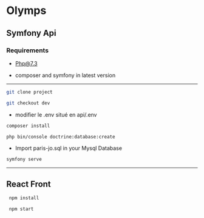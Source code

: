 # Olymps

## Symfony Api

### Requirements

- Php@7.3

- composer and symfony in latest version

---

```bash
git clone project
```

```bash
git checkout dev
```

- modifier le .env situé en api/.env

```bash
composer install
```

```bash
php bin/console doctrine:database:create

```

- Import paris-jo.sql in your Mysql Database

```bash
symfony serve
```

---

## React Front

```bash
 npm install
```

```bash
 npm start
```
